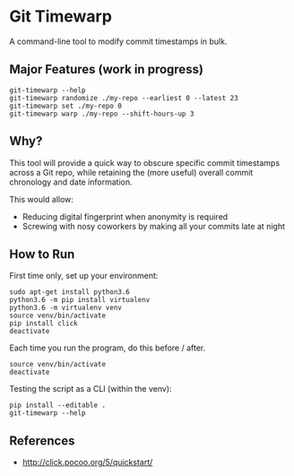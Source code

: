 # Git Timewarp

A command-line tool to modify commit timestamps in bulk.

## Major Features (work in progress)

```
git-timewarp --help
git-timewarp randomize ./my-repo --earliest 0 --latest 23
git-timewarp set ./my-repo 0
git-timewarp warp ./my-repo --shift-hours-up 3
```

## Why?

This tool will provide a quick way to obscure specific commit timestamps across a Git repo, while retaining the (more useful) overall commit chronology and date information.

This would allow:

* Reducing digital fingerprint when anonymity is required
* Screwing with nosy coworkers by making all your commits late at night


## How to Run

First time only, set up your environment:

```
sudo apt-get install python3.6
python3.6 -m pip install virtualenv
python3.6 -m virtualenv venv
source venv/bin/activate
pip install click
deactivate
```

Each time you run the program, do this before / after.

```
source venv/bin/activate
deactivate
```

Testing the script as a CLI (within the venv):

```
pip install --editable .
git-timewarp --help
```

## References

* http://click.pocoo.org/5/quickstart/
